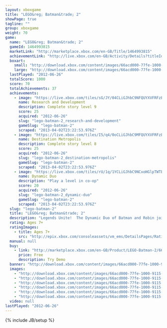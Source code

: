 ```yaml
---
layout: xboxgame
title: "LEGO&reg; Batman&trade; 2"
showPage: true
tagline: ""
group: xboxgame
weight: 70
game: 
  name: "LEGO&reg; Batman&trade; 2"
  gameId: 1464993815
  marketLink: "http://marketplace.xbox.com/en-GB/Title/1464993815"
  achievementLink: "http://live.xbox.com/en-GB/Activity/Details?titleId=1464993815"
  boxart: 
    small: "http://download.xbox.com/content/images/66acd000-77fe-1000-9115-d80257520817/1033/boxartsm.jpg"
    large: "http://download.xbox.com/content/images/66acd000-77fe-1000-9115-d80257520817/1033/boxartlg.jpg"
  lastPlayed: "2012-06-26"
  totalScore: 1000
  score: 70
  totalAchievements: 37
  achievements: 
    - image: "https://live.xbox.com/tiles/sG/JY/04CLiGJhbC9NFQUYXVFRFzE3L2FjaC8wLzkAAAAA5+fn-Hdiqw==.jpg"
      name: Research and Development
      description: Complete story level 9
      score: 25
      acquired: "2012-06-26"
      slug: "lego-batman-2_research-and-development"
      gameSlug: "lego-batman-2"
      scraped: "2013-04-02T23:22:53.976Z"
    - image: "https://live.xbox.com/tiles/I5/q4/0oCLiGJhbC9MFQUYXVFRFzE3L2FjaC8wLzgAAAAA5+fn-ZeaOA==.jpg"
      name: Destination Metropolis
      description: Complete story level 8
      score: 25
      acquired: "2012-06-26"
      slug: "lego-batman-2_destination-metropolis"
      gameSlug: "lego-batman-2"
      scraped: "2013-04-02T23:22:53.976Z"
    - image: "https://live.xbox.com/tiles/rU/1q/1YCLiGJhbC9NCxoHGlpTWTE3L2FjaC8wLzE5AAAAAOfn5-pFTbE=.jpg"
      name: Dynamic Duo
      description: "Play a level in co-op"
      score: 20
      acquired: "2012-06-26"
      slug: "lego-batman-2_dynamic-duo"
      gameSlug: "lego-batman-2"
      scraped: "2013-04-02T23:22:53.976Z"
  slug: "lego-batman-2"
  title: "LEGO&reg; Batman&trade; 2"
  description: "Legends Unite!  The Dynamic Duo of Batman and Robin join other famous super heroes from the DC Universe including Superman, Wonder Woman and Green Lantern to save Gotham City from destruction at the hands of the notorious villains Lex Luthor and the Joker.  Collect 50 DC Comics characters,  flex your new super abilities, and master new suits and gadgets.  Players can also explore Gotham City and unlock a variety of cool vehicles."
  rating: Ages 7+
  ratingImages: 
    - title: Ages 7+
      src: "http://epix.xbox.com/consoleassets/vm_ems/DetailsPages/RatingSystemID/14/default/Values/14002.png"
  manual: null
  buy: 
    - link: "http://marketplace.xbox.com/en-GB/Product/LEGO-Batman-2/66acd000-77fe-1000-9115-d80257520817?nosplash=1&amp;purchase=1&amp;DownloadType=GameDemo"
      price: Free
      description: Try Demo
  banner: "http://download.xbox.com/content/images/66acd000-77fe-1000-9115-d80257520817/1033/banner.png"
  images: 
    - "http://download.xbox.com/content/images/66acd000-77fe-1000-9115-d80257520817/1033/screenlg1.jpg"
    - "http://download.xbox.com/content/images/66acd000-77fe-1000-9115-d80257520817/1033/screenlg2.jpg"
    - "http://download.xbox.com/content/images/66acd000-77fe-1000-9115-d80257520817/1033/screenlg3.jpg"
    - "http://download.xbox.com/content/images/66acd000-77fe-1000-9115-d80257520817/1033/screenlg4.jpg"
    - "http://download.xbox.com/content/images/66acd000-77fe-1000-9115-d80257520817/1033/screenlg5.jpg"
    - "http://download.xbox.com/content/images/66acd000-77fe-1000-9115-d80257520817/1033/screenlg6.jpg"
  video: null
lastPlayed: "2012-06-26"
---
```

{% include JB/setup %}